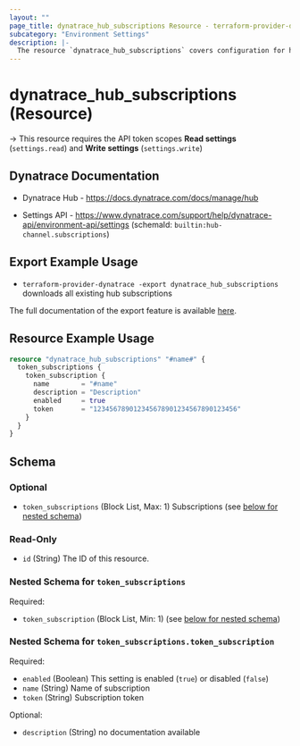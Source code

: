 ```yaml
---
layout: ""
page_title: dynatrace_hub_subscriptions Resource - terraform-provider-dynatrace"
subcategory: "Environment Settings"
description: |-
  The resource `dynatrace_hub_subscriptions` covers configuration for hub subscriptions
---
```


# dynatrace_hub_subscriptions (Resource)

-> This resource requires the API token scopes **Read settings** (`settings.read`) and **Write settings** (`settings.write`)

## Dynatrace Documentation

- Dynatrace Hub - https://docs.dynatrace.com/docs/manage/hub

- Settings API - https://www.dynatrace.com/support/help/dynatrace-api/environment-api/settings (schemaId: `builtin:hub-channel.subscriptions`)

## Export Example Usage

- `terraform-provider-dynatrace -export dynatrace_hub_subscriptions` downloads all existing hub subscriptions

The full documentation of the export feature is available [here](https://dt-url.net/h203qmc).

## Resource Example Usage

```terraform
resource "dynatrace_hub_subscriptions" "#name#" {
  token_subscriptions {
    token_subscription {
      name        = "#name"
      description = "Description"
      enabled     = true
      token       = "123456789012345678901234567890123456"
    }
  }
}
```

<!-- schema generated by tfplugindocs -->
## Schema

### Optional

- `token_subscriptions` (Block List, Max: 1) Subscriptions (see [below for nested schema](#nestedblock--token_subscriptions))

### Read-Only

- `id` (String) The ID of this resource.

<a id="nestedblock--token_subscriptions"></a>
### Nested Schema for `token_subscriptions`

Required:

- `token_subscription` (Block List, Min: 1) (see [below for nested schema](#nestedblock--token_subscriptions--token_subscription))

<a id="nestedblock--token_subscriptions--token_subscription"></a>
### Nested Schema for `token_subscriptions.token_subscription`

Required:

- `enabled` (Boolean) This setting is enabled (`true`) or disabled (`false`)
- `name` (String) Name of subscription
- `token` (String) Subscription token

Optional:

- `description` (String) no documentation available
 
